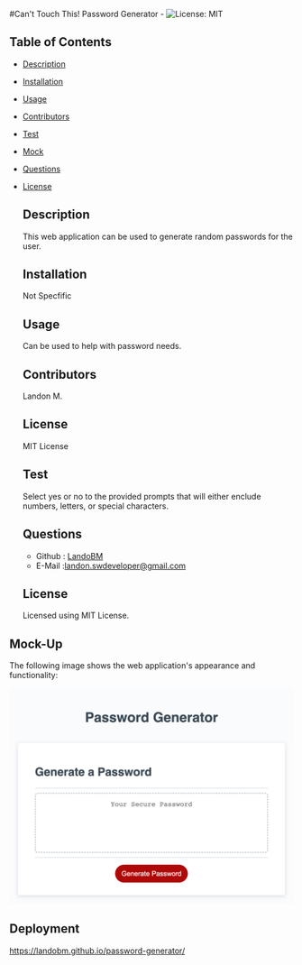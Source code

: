 #Can't Touch This! Password Generator - 
  ![License: MIT](https://img.shields.io/badge/License-MIT-green.svg)

  ## Table of Contents
  * [Description](#description)
  * [Installation](#installation)
  * [Usage](#usage)
  * [Contributors](#contributors)
  * [Test](#test)
  * [Mock](#mock)
  * [Questions](#questions)


  
* [License](#license)

    
  ## Description
  This web application can be used to generate random passwords for the user. 
  ## Installation
  Not Specfific
  ## Usage
  Can be used to help with password needs. 
  ## Contributors
  Landon M.
  ## License
  MIT License
  ## Test
  Select yes or no to the provided prompts that will either enclude numbers, letters, or special characters.

  ## Questions
  * Github : [LandoBM](https://github.com/LandoBM/)
  * E-Mail :landon.swdeveloper@gmail.com

  ## License
    Licensed using MIT License.

  

## Mock-Up

The following image shows the web application's appearance and functionality:

![The Password Generator application displays a red button to "Generate Password".](./Assets/images/password-generator.png)

## Deployment
https://landobm.github.io/password-generator/
